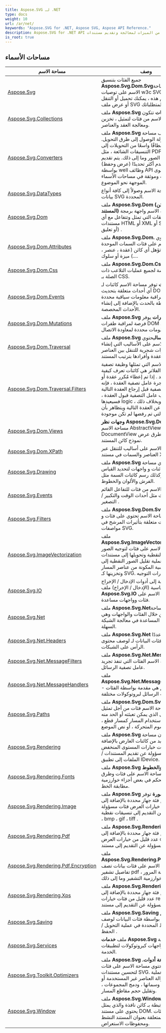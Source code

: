 ```yaml
---
title: Aspose.SVG لـ .NET
type: docs
weight: 10
url: /ar/net/
keywords: "Aspose.SVG for .NET, Aspose SVG, Aspose API Reference."
description: Aspose.SVG for .NET API هي مكتبة عبر الأنظمة الأساسية توفر مجموعة واسعة من الميزات لمعالجة وتقديم مستندات SVG.
is_root: true
---
```


## مساحات الأسماء

| مساحة الاسم | وصف |
| --- | --- |
| [Aspose.Svg](./aspose.svg/) | جميع الفئات بتنسيق **Aspose.Svg.Dom.Svg**تعتمد مساحة الاسم على توصيات w3c SVG2. باستخدام مساحة الاسم هذه ، يمكنك تحميل أو التنقل أو عرض ملف SVG وفقًا لمتطلباتك. |
| [Aspose.Svg.Collections](./aspose.svg.collections/) | ملف **Aspose.Svg المجموعات** تتكون مساحة الاسم من فئات لتمثيل ، تخزين ومعالجة العقد والعناصر. |
| [Aspose.Svg.Converters](./aspose.svg.converters/) | ملف **Aspose.Svg محولات** هدف مساحة الاسم هو سهولة الوصول إلى طرق التحويل. يوفر نطاقًا واسعًا من التحويلات إلى التنسيقات الشائعة ، مثل PDF و XPS وتنسيقات الصور وما إلى ذلك. يتم تقديم حالات مستخدم أكثر تحديدًا (عرض وحفظ) بواسطة well وظائف API منخفضة المستوى معروفة وموثقة في مساحات الأسماء الموجهة نحو الموضوع. |
| [Aspose.Svg.DataTypes](./aspose.svg.datatypes/) | توفر مساحة الاسم وصولاً إلى كافة أنواع بيانات SVG المحددة. |
| [Aspose.Svg.Dom](./aspose.svg.dom/) | ملف **Aspose.Svg.Dom (نموذج كائن المستند)** توفر مساحة الاسم واجهة برمجة التطبيقات التي تمثل وتتفاعل مع أي مستندات HTML أو XML أو SVG. سلسلة أو تعليق) . |
| [Aspose.Svg.Dom.Attributes](./aspose.svg.dom.attributes/) | ملف **Aspose.Svg.Dom. السمات** تحتوي مساحة الاسم على فئات السمات الموحدة التي تحدد أو تؤهل أي كائن (عقدة ، عنصر ، ...) ميزة أو سلوك. |
| [Aspose.Svg.Dom.Css](./aspose.svg.dom.css/) | ملف **Aspose.Svg.Dom.Css** مساحة الاسم مخصصة لجميع عمليات التلاعب ذات الصلة بـ CSS. |
| [Aspose.Svg.Dom.Events](./aspose.svg.dom.events/) | ملف **الأحداث** توفر مساحة الاسم كائنات لـ أي أحداث متعلقة بتحديث DOM. يتضمن الاشتراك في مراقبة معلومات سياقية محددة المرتبطة بالحدث بالإضافة إلى إنشاء الأحداث المخصصة. |
| [Aspose.Svg.Dom.Mutations](./aspose.svg.dom.mutations/) | ملف **Aspose.Svg دوم. طفرات** يوفر فرصة لمراقبة طفرات DOM والحصول على معلومات محددة لمعاودة الاتصال. |
| [Aspose.Svg.Dom.Traversal](./aspose.svg.dom.traversal/) | ملف **Aspose.Svg دوم ترافيرسال**يحتوي مساحة الاسم على الأساليب التي إنشاء مكررات وممرات شجرية للتنقل بين العناصر و اجتياز عقدة وأفرادها بترتيب المستند. |
| [Aspose.Svg.Dom.Traversal.Filters](./aspose.svg.dom.traversal.filters/) | مساحة الاسم التي تمثلها وظيفة تصفية العقدة . الفلاتر هي كائنات تعرف كيفية "تصفية" العقد . إذا تم إعطاء مُكرر عقدة أو مشي الشجرة عامل تصفية العقدة ، فإنه يطبق عامل التصفية قبل إرجاع العقدة التالية . إذا طلب عامل التصفية قبول العقدة ، فسيعيدها logic الاجتياز ؛ وبخلاف ذلك ، يبحث الاجتياز عن العقدة التالية ويتظاهر بأن العقدة التي تم رفضها لم تكن موجودة. |
| [Aspose.Svg.Dom.Views](./aspose.svg.dom.views/) | **وجهات نظر Aspose.Svg.Dom** تصف مساحة الاسم AbstractView و واجهات DocumentView مواصفات طرق عرض نموذج كائن المستند. |
| [Aspose.Svg.Dom.XPath](./aspose.svg.dom.xpath/) | تحتوي مساحة الاسم على أساليب للتنقل عبر العناصر والسمات في مستند XML . |
| [Aspose.Svg.Drawing](./aspose.svg.drawing/) | ملف **Aspose.Svg رسم** تحتوي مساحة الاسم على كائنات و واجهات لتحديد القياس والوحدات وكذلك رسم كائنات السمة مثل الفرش والألوان والخطوط. |
| [Aspose.Svg.Events](./aspose.svg.events/) | تتكون مساحة الاسم من فئات للتفاعل القائم على الأحداث مثل أحداث الوقت والتكبير / التصغير . |
| [Aspose.Svg.Filters](./aspose.svg.filters/) | ملف **Aspose.Svg.Dom.Svg عوامل التصفية** مساحة الاسم تحتوي على فئات و واجهات متعلقة بتأثيرات المرشح في مواصفات SVG. |
| [Aspose.Svg.ImageVectorization](./aspose.svg.imagevectorization/) | ملف **Aspose.Svg.ImageVectorization**تحتوي مساحة الاسم على فئات لتوجيه الصور النقطية وتحويلها إلى مستندات SVG . تتضمن هذه العملية تقليل الصور النقطية إلى الأشكال الهندسية المكونة من عناصر المسار وتخزينها كـ SVG. وتكوين خيارات التوجيه. |
| [Aspose.Svg.IO](./aspose.svg.io/) | بالإضافة إلى أدوات الإدخال / الإخراج القياسية (الإدخال / الإخراج) ملف **Aspose.Svg.IO** تحتوي مساحة الاسم على فئات وواجهات مساعدة. |
| [Aspose.Svg.Net](./aspose.svg.net/) | ملف **Aspose.Svg.Net**يتم تقديم مساحة الاسم من خلال الفئات والواجهات وهي مسؤولة عن المساعدة في معالجة الشبكة السهلة. |
| [Aspose.Svg.Net.Headers](./aspose.svg.net.headers/) | ملف **Aspose.Svg.Net الرؤساء** يوفر عددًا قليلاً من فئات البيانات لـ لوصف محتوى الرأس على الشبكات. |
| [Aspose.Svg.Net.MessageFilters](./aspose.svg.net.messagefilters/) | ملف **Aspose.Svg.Net.MessageFilters** توفر مساحة الاسم الفئات التي تنفذ تجريد عامل تصفية الرسائل. |
| [Aspose.Svg.Net.MessageHandlers](./aspose.svg.net.messagehandlers/) | ملف **Aspose.Svg.Net.MessageHandlers** مساحة الاسم هي مقدمة بواسطة الفئات - معالجات الرسائل لبروتوكولات مختلفة. |
| [Aspose.Svg.Paths](./aspose.svg.paths/) | ملف **Aspose.Svg.Dom.Svg.Paths** تصف مساحة الاسم فئات من أجل تمثيل لمخطط الشكل الذي يمكن تعبئته أو الحد منه . يمكن أيضًا استخدام المسار كمسار قطع ، لوصف الرسوم المتحركة ، أو نص الموضع . |
| [Aspose.Svg.Rendering](./aspose.svg.rendering/) | ملف **Aspose.Svg التقديم**تتكون مساحة الاسم من العديد من كائنات العارض بالإضافة إلى فئات خيارات المستوى المنخفض المناسبة المسؤولة عن تقديم المستندات / الملفات إلى تطبيق IDevice. |
| [Aspose.Svg.Rendering.Fonts](./aspose.svg.rendering.fonts/) | ملف **Aspose.Svg التقديم والخطوط** تحتوي مساحة الاسم على فئات وطرق تسمح لك بالتحكم في بعض أجزاء خوارزمية مطابقة الخط. |
| [Aspose.Svg.Rendering.Image](./aspose.svg.rendering.image/) | ملف **Aspose.Svg التقديم صورة** توفر مساحة الاسم فئة جهاز محددة بالإضافة إلى عدد قليل من خيارات العرض فئات مسؤولة عن التقديم إلى تنسيقات نقطية: jpeg ، png ، bmp ، gif ، tiff . |
| [Aspose.Svg.Rendering.Pdf](./aspose.svg.rendering.pdf/) | ملف **Aspose.Svg.Rendering.Pdf**توفر مساحة الاسم فئة جهاز محددة بالإضافة إلى عدد قليل من خيارات العرض class المسؤولة عن التقديم إلى مستند pdf. |
| [Aspose.Svg.Rendering.Pdf.Encryption](./aspose.svg.rendering.pdf.encryption/) | ملف **Aspose.Svg.Rendering.Pdf.Cryption** تحتوي مساحة الاسم على فئات بيانات تصف تفاصيل تشفير pdf مثل كلمة المرور ، وخوارزمية التشفير وما إلى ذلك. |
| [Aspose.Svg.Rendering.Xps](./aspose.svg.rendering.xps/) | ملف **Aspose.Svg.Rendering.Xps** توفر مساحة الاسم فئة جهاز محددة بالإضافة إلى عدد قليل من فئات خيارات rendering المسؤولة عن التقديم إلى مستند xps. |
| [Aspose.Svg.Saving](./aspose.svg.saving/) | ملف **Aspose.Svg.Saving** يتم تقديم مساحة الاسم بواسطة فئات البيانات لوصف خيارات الحفظ المحددة في عملية التحويل / الحفظ . |
| [Aspose.Svg.Services](./aspose.svg.services/) | ملف **خدمات Aspose.Svg** تحتوي مساحة الاسم على واجهات كبروتوكولات لتطبيقات الخدمة. |
| [Aspose.Svg.Toolkit.Optimizers](./aspose.svg.toolkit.optimizers/) | ملف **Aspose.Svg مجموعة أدوات. محسنات** تحتوي مساحة الاسم على فئات لتحسين مستندات SVG. تتضمن عملية التحسين إزالة العناصر غير المستخدمة أو غير المرئية وسماتها ، ودمج المجموعات ، وتقليل حجم مقاطع المسار. |
| [Aspose.Svg.Window](./aspose.svg.window/) | ملف **Aspose.Svg.Window** مساحة الاسم مرتبطة بـ كائن نافذة والذي يمثل window يحتوي على مستند DOM. يتضمن الفئات والواجهات المتعلقة بعنوان المستند النشط ومحفوظات الاستعراض. |


